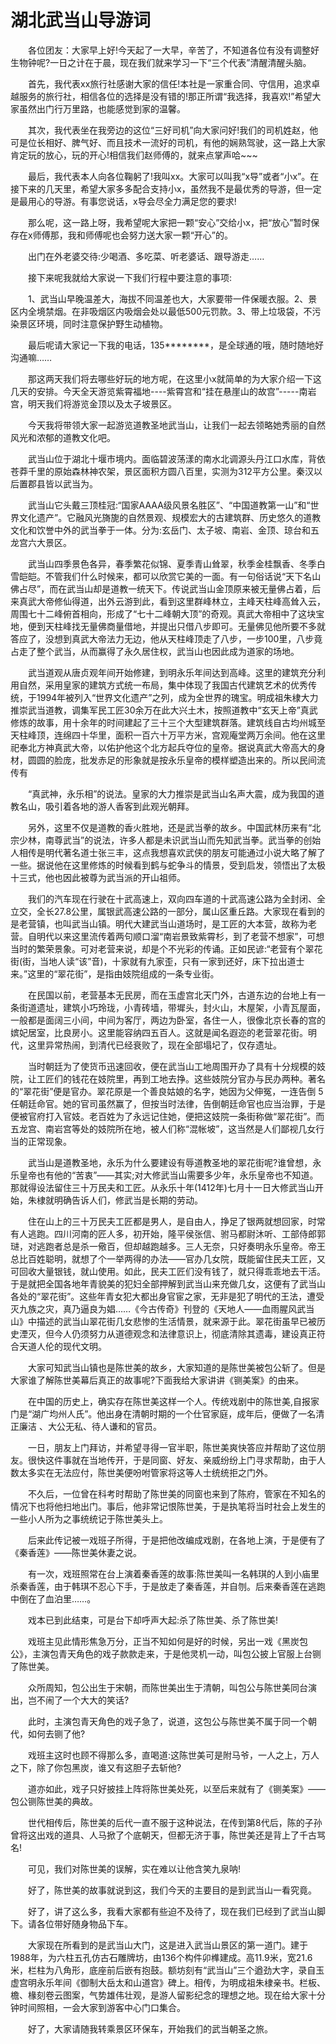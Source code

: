 # 湖北武当山导游词
　　各位团友：大家早上好!今天起了一大早，辛苦了，不知道各位有没有调整好生物钟呢?一日之计在于晨，现在我们就来学习一下“三个代表”清醒清醒头脑。

　　首先，我代表xx旅行社感谢大家的信任!本社是一家重合同、守信用，追求卓越服务的旅行社，相信各位的选择是没有错的!那正所谓“我选择，我喜欢!”希望大家虽然出门行万里路，也能感觉到家的温馨。

　　其次，我代表坐在我旁边的这位“三好司机”向大家问好!我们的司机姓赵，他可是位长相好、脾气好、而且技术一流好的司机，有他的娴熟驾驶，这一路上大家肯定玩的放心，玩的开心!相信我们赵师傅的，就来点掌声哈~~~

　　最后，我代表本人向各位鞠躬了!我叫xx。大家可以叫我“x导”或者“小x”。在接下来的几天里，希望大家多多配合支持小x，虽然我不是最优秀的导游，但一定是最用心的导游。有事您说话，x导会尽全力满足您的要求!

　　那么呢，这一路上呀，我希望呢大家把一颗“安心”交给小x，把“放心”暂时保存在x师傅那，我和师傅呢也会努力送大家一颗“开心”的。

　　出门在外老婆交待:少喝酒、多吃菜、听老婆话、跟导游走……

　　接下来呢我就给大家说一下我们行程中要注意的事项:

　　1、武当山早晚温差大，海拔不同温差也大，大家要带一件保暖衣服。2、景区内全境禁烟。在非吸烟区内吸烟会处以最低500元罚款。3、带上垃圾袋，不污染景区环境，同时注意保护野生动植物。

　　最后呢请大家记一下我的电话，135********，是全球通的哦，随时随地好沟通嘛……

　　那这两天我们将去哪些好玩的地方呢，在这里小x就简单的为大家介绍一下这几天的安排。今天全天游览紫霄福地----紫霄宫和“挂在悬崖山的故宫”-----南岩宫，明天我们将游览金顶以及太子坡景区。

　　今天我将带领大家一起游览道教圣地武当山，让我们一起去领略她秀丽的自然风光和浓郁的道教文化吧。

　　武当山位于湖北十堰市境内。面临碧波荡漾的南水北调源头丹江口水库，背依苍莽千里的原始森林神农架，景区面积方圆八百里，实测为312平方公里。秦汉以后置郡县皆以武当为。

　　武当山它头戴三顶桂冠:“国家AAAA级风景名胜区”、“中国道教第一山”和“世界文化遗产”。它融风光旖旎的自然景观、规模宏大的古建筑群、历史悠久的道教文化和饮誉中外的武当拳于一体。分为:玄岳门、太子坡、南岩、金顶、琼台和五龙宫六大景区。

　　武当山四季景色各异，春季繁花似锦、夏季青山耸翠，秋季金桂飘香、冬季白雪皑皑。不管我们什么时候来，都可以欣赏它美的一面。有一句俗话说“天下名山佛占尽”，而在武当山却是道教一统天下。传说武当山金顶原来被无量佛占着，后来真武大帝修仙得道，出外云游到此，看到这里群峰林立，主峰天柱峰高耸入云，周围七十二峰俯首相向，形成了“七十二峰朝大顶”的奇观。真武大帝相中了这块宝地，便到天柱峰找无量佛商量借地，并提出只借八步即可。无量佛见他所要不多就答应了，没想到真武大帝法力无边，他从天柱峰顶走了八步，一步100里，八步竟占走了整个武当，从而赢得了永久居住权，武当山也因此成为道家的场地。

　　武当道观从唐贞观年间开始修建，到明永乐年间达到高峰。这里的建筑充分利用自然，采用皇家的建筑方式统一布局，集中体现了我国古代建筑艺术的优秀传统，于1994年被列入“世界文化遗产”之列，成为全世界的瑰宝。明成祖朱棣大力推崇武当道教，调集军民工匠30余万在此大兴土木，按照道教中“玄天上帝”真武修炼的故事，用十余年的时间建起了三十三个大型建筑群落。建筑线自古均州城至天柱峰顶，连绵四十华里，面积一百六十万平方米，宫观庵堂两万余间。他在这里祀奉北方神真武大帝，以佑护他这个北方起兵夺位的皇帝。据说真武大帝高大的身材，圆圆的脸庞，批发赤足的形象就是按永乐皇帝的模样塑造出来的。所以民间流传有

　　“真武神，永乐相”的说法。皇家的大力推崇是武当山名声大震，成为我国的道教名山，吸引着各地的游人香客到此观光朝拜。

　　另外，这里不仅是道教的香火胜地，还是武当拳的故乡。中国武林历来有“北宗少林，南尊武当”的说法，许多人都是未识武当山而先知武当拳。武当拳的创始人相传是明代著名道士张三丰，这点我想喜欢武侠的朋友可能通过小说大略了解了一些。据说他在这里修炼的时候看到鹤与蛇争斗的情景，受到启发，领悟出了太极十三式，他也因此被尊为武当派的开山祖师。

　　我们的汽车现在行驶在十武高速上，双向四车道的十武高速公路为全封闭、全立交，全长27.8公里，属银武高速公路的一部分，属山区重丘路。大家现在看到的是老营镇，也叫武当山镇。明代大建武当山道场时，是工匠的大本营，故称为老营。自明代以来这里流传着两句顺口溜“南岩景致紫霄杉，到了老营不想家”，可想当时的繁荣景象。可对老营来说，却是个不光彩的传诵。正如民谚:“老营有个翠花街(街，当地人读“该”音)，十家就有九家歪，只有一家到还好，床下拉出道士来。”这里的“翠花街”，是指由妓院组成的一条专业街。

　　在民国以前，老营基本无民房，而在玉虚宫北天门外，古道东边的台地上有一条街道遗址，建筑小巧玲珑，小青砖墙，带墀头，封火山，木屋架，小青瓦屋面，一般都是面阔三小间，中间为客厅，两边为卧室，各住一人，很像北京长春的宫的嫔妃居室，比良房小。这里能容纳四五百人。这就是闻名遐迩的老营翠花街。明代，这里异常热闹，到清代已经衰败了，现在全部塌圮了，仅存遗址。

　　当时朝廷为了使货币迅速回收，便在武当山工地周围开办了具有十分规模的妓院，让工匠们的钱花在妓院里，再到工地去挣。这些妓院分官办与民办两种。著名的“翠花街”便是官办。翠花原是一个善良姑娘的名字，她因为父伸冤，一连告倒 5任朝廷命官。她的官司虽然赢了，但按当时法律，告倒朝廷命官也应当治罪，于是便被官府打入官妓。老百姓为了永远记住她，便把这妓院一条街称做“翠花街”。而五龙宫、南岩宫等处的妓院所在地，被人们称“混帐坡”，这当然是人们鄙视几女行当的正常现象。

　　武当山是道教圣地，永乐为什么要建设有辱道教圣地的翠花街呢?谁曾想，永乐皇帝也有他的“苦衷”——其实;对大修武当山需要多少年，永乐皇帝也不知道。那就得设法留住三十万民夫和工匠。从永乐十年(1412年)七月十一日大修武当山开始，朱棣就明确告诉人们，修武当是长期的劳动。

　　住在山上的三十万民夫工匠都是男人，是自由人，挣足了银两就想回家，时常有人逃跑。四川河南的匠人多，初开始，隆平侯张信、驸马都尉沐听、工部侍郎郭琎，对逃跑者总是杀一儆百，但却越跑越多。三人无奈，只好奏明永乐皇帝。帝王总比百姓聪明，就想了个一举两得的办法——官办几女院，既能留住民夫工匠，又可回收大量银钱，就山使用。如此，民夫工匠们没有钱了，就只得乖乖地去干活。于是就把全国各地年青貌美的犯妇全部押解到武当山来充做几女，这便有了武当山各处的“翠花街”。这些年青女犯大都出身官宦之家，无非是犯了明代的王法，遭受灭九族之灾，真乃逼良为娼……《今古传奇》刊登的《天地人——血雨腥风武当山》中描述的武当山翠花街几女悲惨的生活情景，就来源于此。翠花街虽早已被历史湮灭，但今人仍须努力从道德观念和法律意识上，彻底清除其遗毒，建设真正符合天道人伦的现代文明。

　　大家可知武当山镇也是陈世美的故乡，大家知道的是陈世美被包公斩了。但是大家谁了解陈世美幕后真正的故事呢?下面我给大家讲讲《铡美案》的由来。

　　在中国的历史上，确实存在陈世美这样一个人。传统戏剧中的陈世美,自报家门是“湖广均州人氏”。他出身在清朝时期的一个仕官家庭，成年后，便做了一名清正廉洁 、大公无私、待人谦和的官员。

　　一日，朋友上门拜访，并希望寻得一官半职，陈世美爽快答应并帮助了这位朋友。很快这件事就在当地传开，于是同窗、好友、亲威纷纷上门寻求帮助，由于人数太多实在无法应付，陈世美便吩咐管家将这等人士统统拒之门外。

　　不久后，一位曾在科考时帮助了陈世美的同窗也来到了陈府，管家在不知名的情况下也将他扫地出门。事后，他非常记恨陈世美，于是执笔将当时社会上发生的一些小人所为之事统统记于陈世美头上。

　　后来此传记被一戏班子所得，于是把他改编成戏剧，在各地上演，于是便有了《秦香莲》——陈世美休妻之说。

　　有一次，戏班照常在台上演着秦香莲的故事:陈世美叫一名韩琪的人到小庙里杀秦香莲，由于韩琪不忍心下手，于是放走了秦香莲，并自刎。后来秦香莲在逃跑中倒在了血泊里……。

　　戏本已到此结束，可是台下却呼声大起:杀了陈世美、杀了陈世美!

　　戏班主见此情形焦急万分，正当不知如何是好的时候，另出一戏《黑炭包公》，主演包青天角色的戏子款款走来，于是他灵机一动，叫包公披上官服上台铡了陈世美。

　　众所周知，包公出生于宋朝，而陈世美出生于清朝，叫包公与陈世美同台演出，岂不闹了一个大大的笑话?

　　此时，主演包青天角色的戏子急了，说道，这包公与陈世美不属于同一个朝代，如何去铡了他?

　　戏班主这时也顾不得那么多，直喝道:这陈世美可是附马爷，一人之上，万人之下，除了你包黑炭，谁又有这胆子去斩他?

　　道亦如此，戏子只好披挂上阵将陈世美处死，以至后来就有了《铡美案》——包公铡陈世美的典故。

　　世代相传后，陈世美的后代一直不服于这种说法，在传到第8代后，陈的子孙曾将这出戏的道具、人马掀了个底朝天，但都无济于事，陈世美还是背上了千古骂名!

　　可见，我们对陈世美的误解，实在难以让他含笑九泉呐!

　　好了，陈世美的故事就说到这，我们今天的主要目的是到武当山一看究竟。

　　好了，讲了这么多，我看大家都有些迫不及待了，现在我们已经到了武当山脚下。请各位带好随身物品下车。

　　大家现在所看到的是武当山大门，这是进入武当山景区的第一道门。建于1988年，为六柱五孔仿古石雕牌坊，由136个构件卯榫建成。高11.9米，宽21.6米，栏柱为八角形，底座前后嵌有抱鼓。额坊刻有“武当山”三个遒劲大字，录自玉虚宫明永乐年间《御制大岳太和山道宫》碑上。相传，为明成祖朱棣亲书。栏板、檐、椽刻卷云图案，气势雄伟壮观，是游人留影纪念的理想之地。现在给大家十分钟时间照相，一会大家到游客中心门口集合。

　　好了，大家请随我转乘景区环保车，开始我们的武当朝圣之旅。